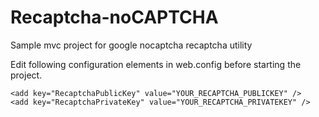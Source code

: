 Recaptcha-noCAPTCHA
===================

Sample mvc project for google nocaptcha recaptcha utility

Edit following configuration elements in web.config before starting the project.


    <add key="RecaptchaPublicKey" value="YOUR_RECAPTCHA_PUBLICKEY" />
    <add key="RecaptchaPrivateKey" value="YOUR_RECAPTCHA_PRIVATEKEY" /> 
